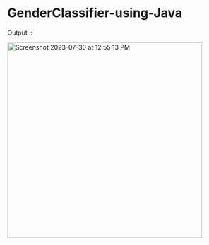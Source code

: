 # GenderClassifier-using-Java

Output ::

<img width="441" alt="Screenshot 2023-07-30 at 12 55 13 PM" src="https://github.com/shubhankardutta38/GenderClassifier-using-Java/assets/129721532/8f28c313-c1cd-46cb-98a0-f24228fb35db">
